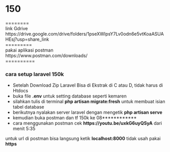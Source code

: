 <h1>150</h1>
========<br>
link Gdrive<br>
https://drive.google.com/drive/folders/1pseXWIpsY7Lv0odn6e5vtKoaASUAHEsj?usp=share_link
<br>
=========<br>
pakai aplikasi postman <br>
https://www.postman.com/downloads/
<br>
==========<br>
<h3>cara setup laravel 150k</h3>
<ul>
<li>Setelah Download Zip Laravel Bisa di Ekstrak di C atau D, tidak harus di Htdocs</li>
<li>buka file <b>.env</b> untuk setting database seperti kemaren </li>
<li>silahkan tulis di terminal <b>php artisan migrate:fresh</b> untuk membuat isian tabel database</li>
<li>berikutnya nyalakan server laravel dengan mengetik <b>php artisan serve</b></li>
<li>kemudian buka postman dan tf 150k ke 08************</li>
<li>cara menggunakan postman cek <b>https://youtu.be/uxkG6uyQSyA</b> dari menit 5:35</li>
</ul>
<span>untuk url di postman bisa langsung ketik <b>localhost:8000</b> tidak usah pakai <b>https</b></span>

